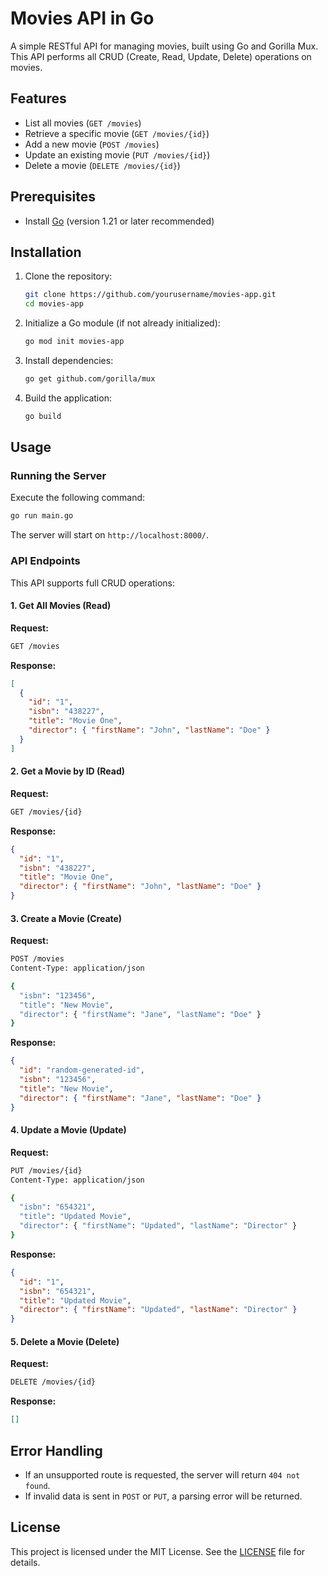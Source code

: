 # Movies API in Go

A simple RESTful API for managing movies, built using Go and Gorilla Mux. This API performs all CRUD (Create, Read, Update, Delete) operations on movies.

## Features
- List all movies (`GET /movies`)
- Retrieve a specific movie (`GET /movies/{id}`)
- Add a new movie (`POST /movies`)
- Update an existing movie (`PUT /movies/{id}`)
- Delete a movie (`DELETE /movies/{id}`)

## Prerequisites
- Install [Go](https://golang.org/dl/) (version 1.21 or later recommended)

## Installation
1. Clone the repository:
   ```sh
   git clone https://github.com/yourusername/movies-app.git
   cd movies-app
   ```
2. Initialize a Go module (if not already initialized):
   ```sh
   go mod init movies-app
   ```
3. Install dependencies:
   ```sh
   go get github.com/gorilla/mux
   ```
4. Build the application:
   ```sh
   go build
   ```

## Usage
### Running the Server
Execute the following command:
```sh
go run main.go
```
The server will start on `http://localhost:8000/`.

### API Endpoints
This API supports full CRUD operations:

#### 1. Get All Movies (Read)
**Request:**
```sh
GET /movies
```
**Response:**
```json
[
  {
    "id": "1",
    "isbn": "438227",
    "title": "Movie One",
    "director": { "firstName": "John", "lastName": "Doe" }
  }
]
```

#### 2. Get a Movie by ID (Read)
**Request:**
```sh
GET /movies/{id}
```
**Response:**
```json
{
  "id": "1",
  "isbn": "438227",
  "title": "Movie One",
  "director": { "firstName": "John", "lastName": "Doe" }
}
```

#### 3. Create a Movie (Create)
**Request:**
```sh
POST /movies
Content-Type: application/json

{
  "isbn": "123456",
  "title": "New Movie",
  "director": { "firstName": "Jane", "lastName": "Doe" }
}
```
**Response:**
```json
{
  "id": "random-generated-id",
  "isbn": "123456",
  "title": "New Movie",
  "director": { "firstName": "Jane", "lastName": "Doe" }
}
```

#### 4. Update a Movie (Update)
**Request:**
```sh
PUT /movies/{id}
Content-Type: application/json

{
  "isbn": "654321",
  "title": "Updated Movie",
  "director": { "firstName": "Updated", "lastName": "Director" }
}
```
**Response:**
```json
{
  "id": "1",
  "isbn": "654321",
  "title": "Updated Movie",
  "director": { "firstName": "Updated", "lastName": "Director" }
}
```

#### 5. Delete a Movie (Delete)
**Request:**
```sh
DELETE /movies/{id}
```
**Response:**
```json
[]
```

## Error Handling
- If an unsupported route is requested, the server will return `404 not found`.
- If invalid data is sent in `POST` or `PUT`, a parsing error will be returned.

## License
This project is licensed under the MIT License. See the [LICENSE](LICENSE) file for details.
